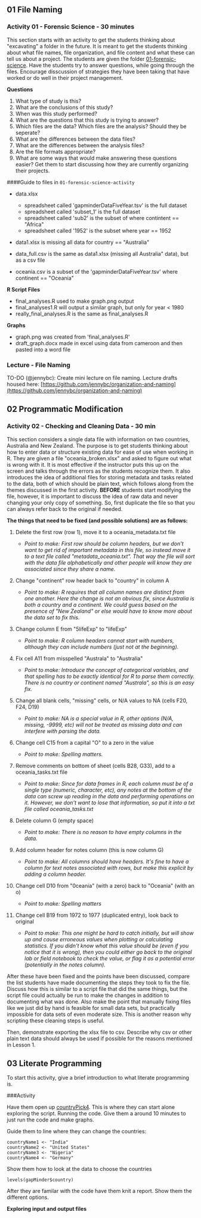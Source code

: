 ## 01 File Naming

### Activity 01 - Forensic Science - 30 minutes 

This section starts with an activity to get the students thinking about "excavating" a folder in the future.  It is meant to get the students thinking about what file names, file organization, and file content and what these can tell us about a project.  The students are given the folder [01-forensic-science](./files/01-file-naming).  Have the students try to answer questions, while going through the files. Encourage disscussion of strategies they have been taking that have worked or do well in their project management.

**Questions**

1.  What type of study is this?
2.  What are the conclusions of this study?
3.  When was this study performed?
4.  What are the questions that this study is trying to answer?
5.  Which files are the data? Which files are the analysis?  Should they be seperate?
6.  What are the differences between the data files?
7.  What are the differences between the analysis files?
8.  Are the file formats appropriate?
6.  What are some ways that would make answering these questions easier? Get them to start discussing how they are currently organizing their projects. 

####Guide to files in `01-forensic-science-activity`

- data.xlsx
  + spreadsheet called 'gapminderDataFiveYear.tsv' is the full dataset
  + spreadsheet called 'subset_1' is the full dataset
  + spreadsheet called 'sub2' is the subset of where contintent == "Africa"
  + spreadsheet called '1952' is the subset where year == 1952

- data1.xlsx is missing all data for country == "Australia"

- data_full.csv is the same as data1.xlsx (missing all Australia" data), but as a csv file

- oceania.csv is a subset of the 'gapminderDataFiveYear.tsv' where continent == "Oceania"

**R Script Files**

- final_analyses.R used to make graph.png output
- final_analyses1.R will output a similar graph, but only for year < 1980
- really_final_analyses.R is the same as final_analyses.R

**Graphs**

- graph.png was created from 'final_analyses.R'
- draft_graph.docx made in excel using data from cameroon and then pasted into a word file

### Lecture - File Naming 

TO-DO (@jennybc): Create mini lecture on file naming.  Lecture drafts housed here: [https://github.com/jennybc/organization-and-naming](https://github.com/jennybc/organization-and-naming)

## 02 Programmatic Modification

### Activity 02 - Checking and Cleaning Data - 30 min

This section considers a single data file with information on two countries, Australia and New Zealand. The purpose is to get students thinking about how to enter data or structure existing data for ease of use when working in R. They are given a file "oceania_broken.xlsx" and asked to figure out what is wrong with it. It is most effective if the instructor puts this up on the screen and talks through the errors as the students recognize them. It also introduces the idea of additional files for storing metadata and tasks related to the data, both of which should be plain text, which follows along from the themes discussed in the first activity. **BEFORE** students start modifying the file, however, it is important to discuss the idea of raw data and never changing your only copy of something. So, first duplicate the file so that you can always refer back to the original if needed.

**The things that need to be fixed (and possible solutions) are as follows:**

1. Delete the first row (row 1), move it to a oceania_metadata.txt file
    * *Point to make: First row should be column headers, but we don't want to get rid of important metadata in this file, so instead move it to a text file called "metadata_oceania.txt". That way the file will sort with the data file alphabetically and other people will know they are associated since they share a name.*
    
2. Change "continent" row header back to "country" in column A
    * *Point to make: R requires that all column names are distinct from one another. Here the change is not an obvious fix, since Australia is both a country and a continent. We could guess based on the presence of "New Zealand" or else would have to know more about the data set to fix this.*
    
3. Change column E from "5lifeExp" to "lifeExp"
    * *Point to make: R column headers cannot start with numbers, although they can include numbers (just not at the beginning).*
    
4. Fix cell A11 from misspelled "Australa" to "Australia"
    * *Point to make: Introduce the concept of categorical variables, and that spelling has to be exactly identical for R to parse them correctly. There is no country or continent named "Australa", so this is an easy fix.*
    
5. Change all blank cells, "missing" cells, or N/A values to NA (cells F20, F24, D19)
    * *Point to make: NA is a special value in R, other options (N/A, missing, -9999, etc) will not be treated as missing data and can interfere with parsing the data.*
    
6. Change cell C15 from a capital "O" to a zero in the value
    * *Point to make: Spelling matters.*
    
7. Remove comments on bottom of sheet (cells B28, G33), add to a oceania_tasks.txt file
    * *Point to make: Since for data frames in R, each column must be of a single type (numeric, character, etc), any notes at the bottom of the data can screw up reading in the data and performing operations on it. However, we don't want to lose that information, so put it into a txt file called oceania_tasks.txt*
    
8. Delete column G (empty space)
    * *Point to make: There is no reason to have empty columns in the data.*
    
9. Add column header for notes column (this is now column G)
    * *Point to make: All columns should have headers. It's fine to have a column for text notes associated with rows, but make this explicit by adding a column header.*
    
10. Change cell D10 from "0ceania" (with a zero) back to "Oceania" (with an o)
    * *Point to make: Spelling matters*
    
11. Change cell B19 from 1972 to 1977 (duplicated entry), look back to original 
    * *Point to make: This one might be hard to catch initially, but will show up and cause erroneous values when plotting or calculating statistics. If you didn't know what this value should be (even if you notice that it is wrong), then you could either go back to the original lab or field notebook to check the value, or flag it as a potential error (potentially in the notes column).*

After these have been fixed and the points have been discussed, compare the list students have made documenting the steps they took to fix the file. Discuss how this is similar to a script file that did the same things, but the script file could actually be run to make the changes in addition to documenting what was done. Also make the point that manually fixing files like we just did by hand is feasible for small data sets, but practically impossible for data sets of even moderate size. This is another reason why scripting these cleaning steps is useful. 

Then, demonstrate exporting the xlsx file to csv. Describe why csv or other plain text data should always be used if possible for the reasons mentioned in Lesson 1.
## 03 Literate Programming

To start this activity, give a brief introduction to what literate programming is. 

###Activity

Have them open up [countryPick4](https://github.com/Reproducible-Science-Curriculum/rr-organization1/blob/master/files/03-literate-programming-activity/countryPick4.rmd). This is where they can start alone exploring the script.  Running the code. Give them a around 10 minutes to just run the code and make graphs. 

Guide them to line where they can change the countries: 

    countryName1 <- "India"
    countryName2 <- "United States"
    countryName3 <- "Nigeria"
    countryName4 <- "Germany"

Show them how to look at the data to choose the countries

    levels(gapMinder$country)

After they are familar with the code have them knit a report.  Show them the different options.  

**Exploring input and output files**
